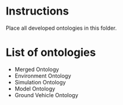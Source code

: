 # Instructions

Place all developed ontologies in this folder.

# List of ontologies

* Merged Ontology
* Environment Ontology
* Simulation Ontology
* Model Ontology
* Ground Vehicle Ontology
